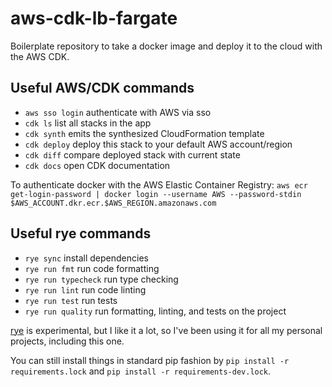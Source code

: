 # aws-cdk-lb-fargate

Boilerplate repository to take a docker image and deploy it to the cloud with the AWS CDK. 

## Useful AWS/CDK commands
 * `aws sso login`   authenticate with AWS via sso
 * `cdk ls`          list all stacks in the app
 * `cdk synth`       emits the synthesized CloudFormation template
 * `cdk deploy`      deploy this stack to your default AWS account/region
 * `cdk diff`        compare deployed stack with current state
 * `cdk docs`        open CDK documentation
 
To authenticate docker with the AWS Elastic Container Registry:
 `aws ecr get-login-password | docker login --username AWS --password-stdin $AWS_ACCOUNT.dkr.ecr.$AWS_REGION.amazonaws.com`


## Useful rye commands
 * `rye sync`          install dependencies
 * `rye run fmt`       run code formatting 
 * `rye run typecheck` run type checking
 * `rye run lint`      run code linting
 * `rye run test`      run tests
 * `rye run quality`   run formatting, linting, and tests on the project

[rye](https://github.com/mitsuhiko/rye) is experimental, but I like it a lot, so I've been using it for all my personal projects, including this one.

You can still install things in standard pip fashion by `pip install -r requirements.lock` and `pip install -r requirements-dev.lock`.


